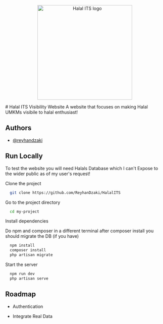 
<p align="center">
<img src="https://www.its.ac.id/drpm/wp-content/uploads/sites/71/2020/05/logo-PKH.png" alt="Halal ITS logo" width="300"/>
</p>
# Halal ITS Visibility Website
A website that focuses on making Halal UMKMs visibile to halal enthusiast!


## Authors

- [@reyhandzaki](https://www.github.com/reyhandzaki)


## Run Locally
To test the website you will need Halals Database which I can't Expose to the wider public as of  my user's request!

Clone the project

```bash
  git clone https://github.com/ReyhanDzaki/HalalITS
```

Go to the project directory

```bash
  cd my-project
```

Install dependencies

Do npm and composer in a different terminal after composer install you should migrate the DB (if you have)

```bash
  npm install 
  composer install
  php artisan migrate
```

Start the server

```bash
  npm run dev
  php artisan serve
```


## Roadmap

- Authentication

- Integrate Real Data

